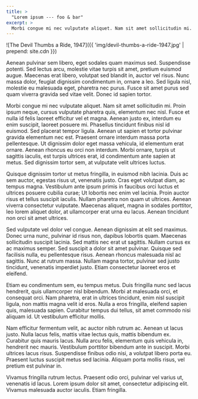 ```yaml
---
title: >
  "Lorem ipsum --- foo & bar"
excerpt: > 
  Morbi congue mi nec vulputate aliquet. Nam sit amet sollicitudin mi. Proin ipsum neque, cursus vulputate pharetra quis, elementum nec nisl.
---
```


![The Devil Thumbs a Ride, 1947]({{ 'img/devil-thumbs-a-ride-1947.jpg' | prepend: site.cdn }})

Aenean pulvinar sem libero, eget sodales quam maximus sed. Suspendisse potenti. Sed lectus arcu, molestie vitae turpis sit amet, pretium euismod augue. Maecenas erat libero, volutpat sed blandit in, auctor vel risus. Nunc massa dolor, feugiat dignissim condimentum in, ornare a leo. Sed ligula nisl, molestie eu malesuada eget, pharetra nec purus. Fusce sit amet purus sed quam viverra gravida sed vitae velit. Donec id sapien tortor.

Morbi congue mi nec vulputate aliquet. Nam sit amet sollicitudin mi. Proin ipsum neque, cursus vulputate pharetra quis, elementum nec nisl. Fusce et nulla id felis laoreet efficitur vel et magna. Aenean justo ex, interdum eu enim suscipit, laoreet posuere mi. Phasellus tincidunt finibus nisl id euismod. Sed placerat tempor ligula. Aenean ut sapien et tortor pulvinar gravida elementum nec est. Praesent ornare interdum massa porta pellentesque. Ut dignissim dolor eget massa vehicula, id elementum erat ornare. Aenean rhoncus eu orci non interdum. Morbi ornare, turpis ut sagittis iaculis, est turpis ultrices erat, id condimentum ante sapien at metus. Sed dignissim tortor sem, at vulputate velit ultrices luctus.

Quisque dignissim tortor ut metus fringilla, in euismod nibh lacinia. Duis ac sem auctor, egestas risus ut, venenatis justo. Cras eget volutpat diam, ac tempus magna. Vestibulum ante ipsum primis in faucibus orci luctus et ultrices posuere cubilia curae; Ut lobortis nec enim vel lacinia. Proin auctor risus et tellus suscipit iaculis. Nullam pharetra non quam ut ultrices. Aenean viverra consectetur vulputate. Maecenas aliquet, magna in sodales porttitor, leo lorem aliquet dolor, at ullamcorper erat urna eu lacus. Aenean tincidunt non orci sit amet ultrices.

Sed vulputate vel dolor vel congue. Aenean dignissim at elit sed maximus. Donec urna nunc, pulvinar id risus non, dapibus lobortis quam. Maecenas sollicitudin suscipit lacinia. Sed mattis nec erat ut sagittis. Nullam cursus ex ac maximus semper. Sed suscipit a dolor sit amet pulvinar. Quisque sed facilisis nulla, eu pellentesque risus. Aenean rhoncus malesuada nisl ac sagittis. Nunc at rutrum massa. Nullam magna tortor, pulvinar sed justo tincidunt, venenatis imperdiet justo. Etiam consectetur laoreet eros et eleifend.

Etiam eu condimentum sem, eu tempus metus. Duis fringilla nunc sed lacus hendrerit, quis ullamcorper nisl bibendum. Morbi at malesuada orci, et consequat orci. Nam pharetra, erat in ultrices tincidunt, enim nisl suscipit ligula, non mattis magna velit id eros. Nulla a eros fringilla, eleifend sapien quis, malesuada sapien. Curabitur tempus dui tellus, sit amet commodo nisi aliquam id. Ut vestibulum efficitur mollis.

Nam efficitur fermentum velit, ac auctor nibh rutrum ac. Aenean ut lacus justo. Nulla lacus felis, mattis vitae lectus quis, mattis bibendum ex. Curabitur quis mauris lacus. Nulla arcu felis, elementum quis vehicula in, hendrerit nec mauris. Vestibulum porttitor bibendum ante in suscipit. Morbi ultrices lacus risus. Suspendisse finibus odio nisi, a volutpat libero porta eu. Praesent luctus suscipit metus sed lacinia. Aliquam porta mollis risus, vel pretium est pulvinar in.

Vivamus fringilla rutrum lectus. Praesent odio orci, pulvinar vel varius ut, venenatis id lacus. Lorem ipsum dolor sit amet, consectetur adipiscing elit. Vivamus malesuada auctor iaculis. Etiam fringilla.